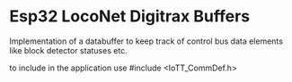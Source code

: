 # Esp32 LocoNet Digitrax Buffers

Implementation of a databuffer to keep track of control bus data elements like block detector statuses etc.

to include in the application use
#include <IoTT_CommDef.h>


